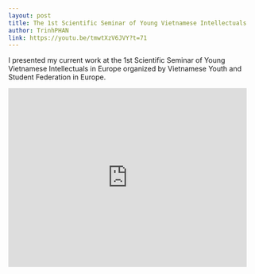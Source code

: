 ```yaml
---
layout: post
title: The 1st Scientific Seminar of Young Vietnamese Intellectuals
author: TrinhPHAN
link: https://youtu.be/tmwtXzV6JVY?t=71
---
```


I presented my current work at the 1st Scientific Seminar of Young Vietnamese Intellectuals in Europe organized by Vietnamese Youth and Student Federation in Europe.
<iframe width="480" height="360" src="https://www.youtube.com/embed/tmwtXzV6JVY?start=71" frameborder="0"> </iframe>


